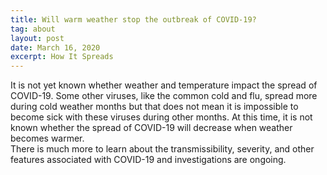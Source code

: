 ```yaml
---
title: Will warm weather stop the outbreak of COVID-19?
tag: about
layout: post
date: March 16, 2020
excerpt: How It Spreads
---
```


It is not yet known whether weather and temperature impact the spread of COVID-19. Some other viruses, like the common cold 
and flu, spread more during cold weather months but that does not mean it is impossible to become sick with these viruses 
during other months.  At this time, it is not known whether the spread of COVID-19 will decrease when weather becomes warmer.  
There is much more to learn about the transmissibility, severity, and other features associated with COVID-19 and 
investigations are ongoing.

